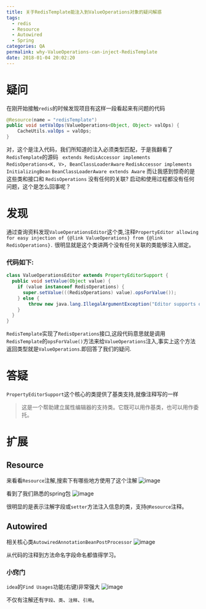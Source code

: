 ```yaml
---
title: 关于RedisTemplate能注入到ValueOperations对象的疑问解惑
tags:
  - redis
  - Resource
  - Autowired
  - Spring
categories: QA
permalink: why-ValueOperations-can-inject-RedisTemplate
date: 2018-01-04 20:02:20
---
```

# 疑问 
在刚开始接触`redis`的时候发现项目有这样一段看起来有问题的代码
```java
@Resource(name = "redisTemplate")
public void setValOps(ValueOperations<Object, Object> valOps) {
    CacheUtils.valOps = valOps;
}
```
对，这个是注入代码，我们所知道的注入必须类型匹配，于是我翻看了`RedisTemplate`的源码
` extends RedisAccessor implements RedisOperations<K, V>, BeanClassLoaderAware`
`RedisAccessor implements InitializingBean`
`BeanClassLoaderAware extends Aware`
而让我感到惊奇的是这些类和接口和 `RedisOperations` 没有任何的关联?
启动和使用过程都没有任何问题，这个是怎么回事呢？
# 发现
通过查询资料发现`ValueOperationsEditor`这个类,注释`PropertyEditor allowing for easy injection of {@link ValueOperations} from {@link RedisOperations}.` 很明显就是这个类讲两个没有任何关联的类能够注入绑定。 
### 代码如下:
```java
class ValueOperationsEditor extends PropertyEditorSupport {
  public void setValue(Object value) {
	if (value instanceof RedisOperations) {
	  super.setValue(((RedisOperations) value).opsForValue());
	} else {
		throw new java.lang.IllegalArgumentException("Editor supports only conversion of type " + RedisOperations.class);
	}
  }
}
```
`RedisTemplate`实现了`RedisOperations`接口,这段代码意思就是调用`RedisTemplate`的`opsForValue()`方法来给`ValueOperations`注入,事实上这个方法返回类型就是`ValueOperations`.即回答了我们的疑问.

# 答疑
`PropertyEditorSupport`这个核心的类提供了基类支持,就像注释写的一样
 > 这是一个帮助建立属性编辑器的支持类。它既可以用作基类，也可以用作委托。
# 扩展
## Resource
来看看`Resource`注解,搜索下有哪些地方使用了这个注解
  ![image](https://static.zuul.top/dmrs-me/20180104/1.png)

看到了我们熟悉的spring包
![image](https://static.zuul.top/dmrs-me/20180104/2.png)

很明显的是表示注解字段或`setter`方法注入信息的类，支持`@Resource`注释。
## Autowired
相关核心类`AutowiredAnnotationBeanPostProcessor`
![image](https://static.zuul.top/dmrs-me/20180104/3.png)

从代码的注释到方法命名字段命名都值得学习。
### 小窍门
`idea`的`Find Usages`功能(右键)非常强大
![image](https://static.zuul.top/dmrs-me/20180104/4.png)

不仅有注解还有`字段`、`类`、`注释`、`引用`。

  